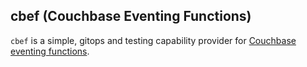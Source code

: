 ## cbef (Couchbase Eventing Functions)
`cbef` is a simple, gitops and testing capability provider for [Couchbase eventing functions](https://www.couchbase.com/products/eventing/).
